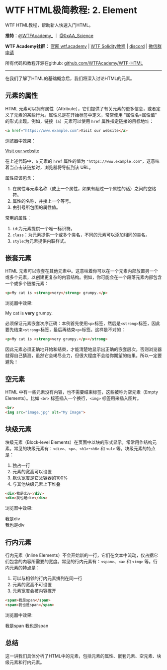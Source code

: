 # WTF HTML极简教程: 2. Element

WTF HTML教程，帮助新人快速入门HTML。

**推特**：[@WTFAcademy_](https://twitter.com/WTFAcademy_)  ｜ [@0xAA_Science](https://twitter.com/0xAA_Science) 

**WTF Academy社群：** [官网 wtf.academy](https://wtf.academy) | [WTF Solidity教程](https://github.com/AmazingAng/WTFSolidity) | [discord](https://discord.gg/5akcruXrsk) | [微信群申请](https://docs.google.com/forms/d/e/1FAIpQLSe4KGT8Sh6sJ7hedQRuIYirOoZK_85miz3dw7vA1-YjodgJ-A/viewform?usp=sf_link)

所有代码和教程开源在github: [github.com/WTFAcademy/WTF-HTML](https://github.com/WTFAcademy/WTF-HTML)

---

在我们了解了HTML的基础概念后，我们将深入讨论HTML的元素。


## 元素的属性

HTML 元素可以拥有属性（Attribute），它们提供了有关元素的更多信息，或者定义了元素的某些行为。属性总是在开始标签中定义，常常使用 "属性名=属性值" 的形式出现。例如，链接（`a`）元素可以使用 `href` 属性指定链接的目标地址：

```html
<a href="https://www.example.com">Visit our website</a>
```

浏览器中效果：

<a href="https://www.example.com">Visit our website</a>


在上述代码中，`a` 元素的 `href` 属性的值为 `"https://www.example.com"`，这意味着当点击该链接时，浏览器将导航到该 URL。

属性应该包含：

1. 在属性与元素名称（或上一个属性，如果有超过一个属性的话）之间的空格符。
2. 属性的名称，并接上一个等号。
3. 由引号所包围的属性值。

常用的属性：

1. `id`:为元素提供一个唯一标识符。
2. `class`：为元素提供一个或多个类名，不同的元素可以添加相同的类名。
3. `style`:为元素提供内联样式。


## 嵌套元素

HTML 元素可以嵌套在其他元素中。这意味着你可以在一个元素内部放置另一个或多个元素，以创建更复杂的内容结构。例如，你可能会在一个段落元素内部包含一个或多个链接元素：

```html
<p>My cat is <strong>very</strong> grumpy.</p>
```
浏览器中效果:

<p>My cat is <strong>very</strong> grumpy.</p>

必须保证元素嵌套次序正确：本例首先使用`<p>`标签，然后是`<strong>`标签，因此要先结束`<strong>`标签，最后再结束`<p>`标签。这样是不对的：

```html
<p>My cat is <strong>very grumpy.</p></strong>
```

因此元素必须正确地开始和结束，才能清楚地显示出正确的嵌套层次。否则浏览器就得自己猜测，虽然它会竭尽全力，但很大程度不会给你期望的结果。所以一定要避免！

## 空元素

HTML 中有一些元素没有内容，也不需要结束标签，这些被称为空元素（Empty Elements）。比如 `<br>` 标签插入一个换行，`<img>` 标签用来插入图片。

```html
<br>
<img src="image.jpg" alt="My Image">
```

## 块级元素

块级元素（Block-level Elements）在页面中以块的形式显示，常常用作结构元素。常见的块级元素有：`<div>`、`<p>`、`<h1>`-`<h6>` 和 `<ul>` 等。块级元素的特点是：

1. 独占一行
2. 元素的宽高可以设置
3. 默认宽度是它父容器的100%
4. 与其他块级元素上下堆叠

```html
<div>我是div</div>
<div>我也是div</div>
```

浏览器中效果:
<div>我是div</div>
<div>我也是div</div>


## 行内元素

行内元素（Inline Elements）不会开始新的一行，它们在文本中流动，仅占据它们包含的内容所需要的宽度。常见的行内元素有：`<span>`、`<a>` 和 `<img>` 等。行内元素的特点是：

1. 可以与相邻的行内元素排列在同一行
2. 元素的宽高不可设置
3. 元素宽度会被内容撑开

```html
<span>我是span</span>
<span>我也是span</span>
```

浏览器中效果:

<span>我是span</span>
<span>我也是span</span>


## 总结

这一讲我们具体分析了HTML中的元素，包括元素的属性、嵌套元素、空元素、块级元素和行内元素。
